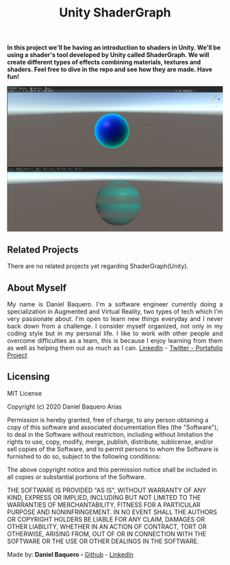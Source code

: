 <html>
<header><h1>Unity ShaderGraph</h1></header>
<body>
<p><strong>In this project we'll be having an introduction to shaders in Unity. We'll be using a shader's tool developed by Unity called ShaderGraph. We will create different types of effects combining materials, textures and shaders. Feel free to dive in the repo and see how they are made. Have fun!</strong></p>
<img src="https://github.com/DanielBaquero28/holbertonschool-unity/blob/master/0x0D-unity-shadergraph/Images/Glow-effect_Unity.png" alt="Unity Glow Effect ShaderGraph" align="middle">
<img src="https://github.com/DanielBaquero28/holbertonschool-unity/blob/master/0x0D-unity-shadergraph/Images/Glow-effect_Unity2.png" alt="Unity Glow Effect ShaderGraph" align="middle">
<h2>Related Projects</h2>
<p>There are no related projects yet regarding ShaderGraph(Unity).</p>
<h2>About Myself</h2>
<p style="text-align: justify;">My name is Daniel Baquero. I'm a software engineer currently doing a specialization in Augmented and Virtual Reality, two types of tech which I'm very passionate about. I'm open to learn new things everyday and I never back down from a challenge. I consider myself organized, not only in my coding style but in my personal life. I like to work with other people and overcome difficulties as a team, this is because I enjoy learning from them as well as helping them out as much as I can. <a href="https://www.linkedin.com/in/daniel-alejandro-baquero-arias-106a45195/">LinkedIn</a> - <a href="https://twitter.com/DanielB30589105">Twitter - </a><a href="https://github.com/DanielBaquero28/RacingTourApp">Portafolio Project</a></p>
<h2>Licensing</h2>
<p style="text-align: justify";>MIT License

Copyright (c) 2020 Daniel Baquero Arias

Permission is hereby granted, free of charge, to any person obtaining a copy of this software and associated documentation files (the "Software"), to deal in the Software without restriction, including without limitation the rights to use, copy, modify, merge, publish, distribute, sublicense, and/or sell copies of the Software, and to permit persons to whom the Software is furnished to do so, subject to the following conditions:

The above copyright notice and this permission notice shall be included in all copies or substantial portions of the Software.

THE SOFTWARE IS PROVIDED "AS IS", WITHOUT WARRANTY OF ANY KIND, EXPRESS OR IMPLIED, INCLUDING BUT NOT LIMITED TO THE WARRANTIES OF MERCHANTABILITY, FITNESS FOR A PARTICULAR PURPOSE AND NONINFRINGEMENT. IN NO EVENT SHALL THE AUTHORS OR COPYRIGHT HOLDERS BE LIABLE FOR ANY CLAIM, DAMAGES OR OTHER LIABILITY, WHETHER IN AN ACTION OF CONTRACT, TORT OR OTHERWISE, ARISING FROM, OUT OF OR IN CONNECTION WITH THE SOFTWARE OR THE USE OR OTHER DEALINGS IN THE SOFTWARE.
</p>
</body>
<footer>Made by:<strong> Daniel Baquero - </strong><a href="https://github.com/DanielBaquero28">Github</a> - <a href="https://www.linkedin.com/in/daniel-alejandro-baquero-arias-106a45195/">LinkedIn</a></footer>
<html>